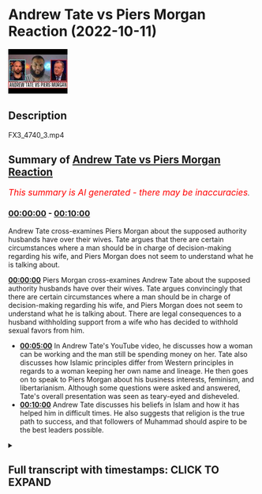 # Andrew Tate vs Piers Morgan Reaction (2022-10-11)

![alt Andrew Tate vs Piers Morgan Reaction](uIIDGSC3HMY.jpg "Andrew Tate vs Piers Morgan Reaction")

## Description

FX3_4740_3.mp4

## Summary of [Andrew Tate vs Piers Morgan Reaction](https://www.youtube.com/watch?v=uIIDGSC3HMY)


*<span style="color:red; font-size:125%">This summary is AI generated - there may be inaccuracies</span>. [](/)*

### [00:00:00](https://www.youtube.com/watch?v=uIIDGSC3HMY&t=0) - [00:10:00](https://www.youtube.com/watch?v=uIIDGSC3HMY&t=600)

Andrew Tate cross-examines Piers Morgan about the supposed authority husbands have over their wives. Tate argues that there are certain circumstances where a man should be in charge of decision-making regarding his wife, and Piers Morgan does not seem to understand what he is talking about.

**[00:00:00](https://www.youtube.com/watch?v=uIIDGSC3HMY&t=0)**  Piers Morgan cross-examines Andrew Tate about the supposed authority husbands have over their wives. Tate argues convincingly that there are certain circumstances where a man should be in charge of decision-making regarding his wife, and Piers Morgan does not seem to understand what he is talking about. There are legal consequences to a husband withholding support from a wife who has decided to withhold sexual favors from him.
* **[00:05:00](https://www.youtube.com/watch?v=uIIDGSC3HMY&t=300)** In Andrew Tate's YouTube video, he discusses how a woman can be working and the man still be spending money on her. Tate also discusses how Islamic principles differ from Western principles in regards to a woman keeping her own name and lineage. He then goes on to speak to Piers Morgan about his business interests, feminism, and libertarianism. Although some questions were asked and answered, Tate's overall presentation was seen as teary-eyed and disheveled.
* **[00:10:00](https://www.youtube.com/watch?v=uIIDGSC3HMY&t=600)**  Andrew Tate discusses his beliefs in Islam and how it has helped him in difficult times. He also suggests that religion is the true path to success, and that followers of Muhammad should aspire to be the best leaders possible.

<details><summary><h2>Full transcript with timestamps: CLICK TO EXPAND</h2></summary>

[0:00:02](https://youtu.be/uIIDGSC3HMY?t=2) how are you guys doing  
[0:00:05](https://youtu.be/uIIDGSC3HMY?t=5) I'm quickly going to do a review and  
[0:00:07](https://youtu.be/uIIDGSC3HMY?t=7) this is not really a planned review I  
[0:00:09](https://youtu.be/uIIDGSC3HMY?t=9) just watched this um  
[0:00:10](https://youtu.be/uIIDGSC3HMY?t=10) it was for me quite interesting and it  
[0:00:12](https://youtu.be/uIIDGSC3HMY?t=12) was a kind of call it cross-examination  
[0:00:16](https://youtu.be/uIIDGSC3HMY?t=16) from Piers Morgan and Andrew Tate and in  
[0:00:20](https://youtu.be/uIIDGSC3HMY?t=20) this uh  
[0:00:21](https://youtu.be/uIIDGSC3HMY?t=21) cross-examination I would say that Piers  
[0:00:24](https://youtu.be/uIIDGSC3HMY?t=24) Morgan really made a fool of himself  
[0:00:26](https://youtu.be/uIIDGSC3HMY?t=26) incessant Interruption uh embarrassing  
[0:00:30](https://youtu.be/uIIDGSC3HMY?t=30) insecurities on display I mean I  
[0:00:34](https://youtu.be/uIIDGSC3HMY?t=34) couldn't even hear the answers that  
[0:00:37](https://youtu.be/uIIDGSC3HMY?t=37) Andrew Tate was giving because Piers  
[0:00:40](https://youtu.be/uIIDGSC3HMY?t=40) Morgan was just so persistent  
[0:00:45](https://youtu.be/uIIDGSC3HMY?t=45) um persistent in his uh Interruption I I  
[0:00:49](https://youtu.be/uIIDGSC3HMY?t=49) have no idea how someone that is  
[0:00:51](https://youtu.be/uIIDGSC3HMY?t=51) involved in journalism for so long  
[0:00:54](https://youtu.be/uIIDGSC3HMY?t=54) can have such an amateurish approach  
[0:00:58](https://youtu.be/uIIDGSC3HMY?t=58) to  
[0:00:59](https://youtu.be/uIIDGSC3HMY?t=59) um cross-examination  
[0:01:01](https://youtu.be/uIIDGSC3HMY?t=61) but um there were some benefits that  
[0:01:04](https://youtu.be/uIIDGSC3HMY?t=64) came from it and the purpose of this  
[0:01:06](https://youtu.be/uIIDGSC3HMY?t=66) particular video is to go through some  
[0:01:09](https://youtu.be/uIIDGSC3HMY?t=69) of the discussions that took place  
[0:01:12](https://youtu.be/uIIDGSC3HMY?t=72) um which I found interesting not least  
[0:01:14](https://youtu.be/uIIDGSC3HMY?t=74) because actually some mention of Muslim  
[0:01:16](https://youtu.be/uIIDGSC3HMY?t=76) men and Islam and the Quran itself was  
[0:01:20](https://youtu.be/uIIDGSC3HMY?t=80) made in the video  
[0:01:23](https://youtu.be/uIIDGSC3HMY?t=83) I would say that the video was pretty  
[0:01:26](https://youtu.be/uIIDGSC3HMY?t=86) much  
[0:01:27](https://youtu.be/uIIDGSC3HMY?t=87) um cut down into three different  
[0:01:29](https://youtu.be/uIIDGSC3HMY?t=89) segments the first segment  
[0:01:31](https://youtu.be/uIIDGSC3HMY?t=91) they were talking about Authority  
[0:01:34](https://youtu.be/uIIDGSC3HMY?t=94) and Piers Morgan's position is that if  
[0:01:38](https://youtu.be/uIIDGSC3HMY?t=98) one says  
[0:01:39](https://youtu.be/uIIDGSC3HMY?t=99) that a man has or should have maybe some  
[0:01:44](https://youtu.be/uIIDGSC3HMY?t=104) level of authority over a woman  
[0:01:47](https://youtu.be/uIIDGSC3HMY?t=107) in a husband-wife relationship that this  
[0:01:50](https://youtu.be/uIIDGSC3HMY?t=110) is tantamount in his eyes to misogyny  
[0:01:54](https://youtu.be/uIIDGSC3HMY?t=114) to which I think uh Tay argued  
[0:01:58](https://youtu.be/uIIDGSC3HMY?t=118) impressively  
[0:02:00](https://youtu.be/uIIDGSC3HMY?t=120) though not impressively enough in my  
[0:02:03](https://youtu.be/uIIDGSC3HMY?t=123) opinion that actually there are  
[0:02:06](https://youtu.be/uIIDGSC3HMY?t=126) circumstances where in which a man is  
[0:02:08](https://youtu.be/uIIDGSC3HMY?t=128) expected to put forward Services of  
[0:02:10](https://youtu.be/uIIDGSC3HMY?t=130) protection  
[0:02:12](https://youtu.be/uIIDGSC3HMY?t=132) and if that is the case  
[0:02:14](https://youtu.be/uIIDGSC3HMY?t=134) and a man if he were to protect the  
[0:02:17](https://youtu.be/uIIDGSC3HMY?t=137) woman could put himself or his life in  
[0:02:20](https://youtu.be/uIIDGSC3HMY?t=140) danger then why he why shouldn't he be  
[0:02:24](https://youtu.be/uIIDGSC3HMY?t=144) uh if you like in charge of the decision  
[0:02:27](https://youtu.be/uIIDGSC3HMY?t=147) making uh regarding that particular  
[0:02:30](https://youtu.be/uIIDGSC3HMY?t=150) woman in these contexts and potentially  
[0:02:32](https://youtu.be/uIIDGSC3HMY?t=152) other contexts as well  
[0:02:35](https://youtu.be/uIIDGSC3HMY?t=155) um Piers Morgan seemed not to be able to  
[0:02:37](https://youtu.be/uIIDGSC3HMY?t=157) differentiate between two different  
[0:02:39](https://youtu.be/uIIDGSC3HMY?t=159) types of authority  
[0:02:40](https://youtu.be/uIIDGSC3HMY?t=160) uh what is referred to as moral  
[0:02:42](https://youtu.be/uIIDGSC3HMY?t=162) Authority and what is also referred to  
[0:02:45](https://youtu.be/uIIDGSC3HMY?t=165) as legal Authority  
[0:02:46](https://youtu.be/uIIDGSC3HMY?t=166) he keep he kept attempting to  
[0:02:50](https://youtu.be/uIIDGSC3HMY?t=170) conflate the two categories and in logic  
[0:02:53](https://youtu.be/uIIDGSC3HMY?t=173) this is all informal logic this is  
[0:02:55](https://youtu.be/uIIDGSC3HMY?t=175) referred to as a category mistake  
[0:02:57](https://youtu.be/uIIDGSC3HMY?t=177) fallacy this actually referred to as a  
[0:02:59](https://youtu.be/uIIDGSC3HMY?t=179) category mistake fallacy so both of them  
[0:03:02](https://youtu.be/uIIDGSC3HMY?t=182) were using the same words  
[0:03:04](https://youtu.be/uIIDGSC3HMY?t=184) but both of them were using it in  
[0:03:06](https://youtu.be/uIIDGSC3HMY?t=186) completely different ways  
[0:03:08](https://youtu.be/uIIDGSC3HMY?t=188) and when Tate was explaining to him what  
[0:03:11](https://youtu.be/uIIDGSC3HMY?t=191) he meant by the word Authority which is  
[0:03:13](https://youtu.be/uIIDGSC3HMY?t=193) a moral Authority  
[0:03:15](https://youtu.be/uIIDGSC3HMY?t=195) Piers Morgan didn't seem to actually  
[0:03:17](https://youtu.be/uIIDGSC3HMY?t=197) comprehend this point which is totally  
[0:03:20](https://youtu.be/uIIDGSC3HMY?t=200) embarrassing for someone of his age and  
[0:03:22](https://youtu.be/uIIDGSC3HMY?t=202) someone who's been in the industry as  
[0:03:24](https://youtu.be/uIIDGSC3HMY?t=204) long as him someone who we would assume  
[0:03:26](https://youtu.be/uIIDGSC3HMY?t=206) to be an educated man  
[0:03:28](https://youtu.be/uIIDGSC3HMY?t=208) secondly I think there's more to be said  
[0:03:31](https://youtu.be/uIIDGSC3HMY?t=211) in fact there can be consequences legal  
[0:03:35](https://youtu.be/uIIDGSC3HMY?t=215) consequences when I say legal here we're  
[0:03:37](https://youtu.be/uIIDGSC3HMY?t=217) speaking in the British context but we  
[0:03:39](https://youtu.be/uIIDGSC3HMY?t=219) might as well be speaking in any Western  
[0:03:41](https://youtu.be/uIIDGSC3HMY?t=221) context  
[0:03:42](https://youtu.be/uIIDGSC3HMY?t=222) that can be imposed on let's say a wife  
[0:03:46](https://youtu.be/uIIDGSC3HMY?t=226) if  
[0:03:48](https://youtu.be/uIIDGSC3HMY?t=228) obedience is inhibited or obscured  
[0:03:54](https://youtu.be/uIIDGSC3HMY?t=234) for example  
[0:03:55](https://youtu.be/uIIDGSC3HMY?t=235) if a woman is not fulfilling her sexual  
[0:04:00](https://youtu.be/uIIDGSC3HMY?t=240) rights in the I'm giving you an Islamic  
[0:04:02](https://youtu.be/uIIDGSC3HMY?t=242) paradigm from the Islamic Paradigm if  
[0:04:04](https://youtu.be/uIIDGSC3HMY?t=244) the woman doesn't fulfill her sexual  
[0:04:05](https://youtu.be/uIIDGSC3HMY?t=245) rights and she leaves a man  
[0:04:08](https://youtu.be/uIIDGSC3HMY?t=248) she withholds from the man sexually  
[0:04:11](https://youtu.be/uIIDGSC3HMY?t=251) the man is within his right not to  
[0:04:15](https://youtu.be/uIIDGSC3HMY?t=255) provide for that woman  
[0:04:16](https://youtu.be/uIIDGSC3HMY?t=256) and this is actually mentioned the books  
[0:04:18](https://youtu.be/uIIDGSC3HMY?t=258) of jurisprudence so in other words if  
[0:04:20](https://youtu.be/uIIDGSC3HMY?t=260) she is receiving a monthly stipend or if  
[0:04:24](https://youtu.be/uIIDGSC3HMY?t=264) she is getting money  
[0:04:26](https://youtu.be/uIIDGSC3HMY?t=266) from the man  
[0:04:28](https://youtu.be/uIIDGSC3HMY?t=268) that he doesn't need to provide that for  
[0:04:30](https://youtu.be/uIIDGSC3HMY?t=270) her anymore because  
[0:04:32](https://youtu.be/uIIDGSC3HMY?t=272) she has decided to withhold so he can  
[0:04:35](https://youtu.be/uIIDGSC3HMY?t=275) also decide to withhold  
[0:04:37](https://youtu.be/uIIDGSC3HMY?t=277) now this is legal because there's  
[0:04:40](https://youtu.be/uIIDGSC3HMY?t=280) nothing in the law that says that a man  
[0:04:43](https://youtu.be/uIIDGSC3HMY?t=283) has to give a woman money  
[0:04:45](https://youtu.be/uIIDGSC3HMY?t=285) there's nothing in the law at all this  
[0:04:47](https://youtu.be/uIIDGSC3HMY?t=287) doesn't include of course the children  
[0:04:48](https://youtu.be/uIIDGSC3HMY?t=288) the children are separate  
[0:04:51](https://youtu.be/uIIDGSC3HMY?t=291) uh unit of analysis  
[0:04:54](https://youtu.be/uIIDGSC3HMY?t=294) but what I am saying is that there are  
[0:04:55](https://youtu.be/uIIDGSC3HMY?t=295) consequences  
[0:04:56](https://youtu.be/uIIDGSC3HMY?t=296) so even from a legal Paradigm Authority  
[0:05:00](https://youtu.be/uIIDGSC3HMY?t=300) can be manifest from a man to a woman  
[0:05:05](https://youtu.be/uIIDGSC3HMY?t=305) um in ways which are monetary now one  
[0:05:08](https://youtu.be/uIIDGSC3HMY?t=308) can argue what about the woman is  
[0:05:09](https://youtu.be/uIIDGSC3HMY?t=309) working already  
[0:05:10](https://youtu.be/uIIDGSC3HMY?t=310) well in the Islamic Paradigm even if the  
[0:05:12](https://youtu.be/uIIDGSC3HMY?t=312) woman is working the man should be  
[0:05:14](https://youtu.be/uIIDGSC3HMY?t=314) spending for the woman in the household  
[0:05:17](https://youtu.be/uIIDGSC3HMY?t=317) and so she would still be losing her  
[0:05:20](https://youtu.be/uIIDGSC3HMY?t=320) monetarily for them so Authority can be  
[0:05:23](https://youtu.be/uIIDGSC3HMY?t=323) manifest  
[0:05:25](https://youtu.be/uIIDGSC3HMY?t=325) the example that Tate gave about you  
[0:05:28](https://youtu.be/uIIDGSC3HMY?t=328) know locking her in the room and so on  
[0:05:30](https://youtu.be/uIIDGSC3HMY?t=330) this is something which we don't believe  
[0:05:32](https://youtu.be/uIIDGSC3HMY?t=332) in anyway as Muslims  
[0:05:35](https://youtu.be/uIIDGSC3HMY?t=335) so that's the first thing I will say the  
[0:05:37](https://youtu.be/uIIDGSC3HMY?t=337) second conversation they had and I think  
[0:05:39](https://youtu.be/uIIDGSC3HMY?t=339) here  
[0:05:40](https://youtu.be/uIIDGSC3HMY?t=340) Tate should be a little bit more  
[0:05:41](https://youtu.be/uIIDGSC3HMY?t=341) introspective and self-reflective  
[0:05:44](https://youtu.be/uIIDGSC3HMY?t=344) is where he referred to women as  
[0:05:46](https://youtu.be/uIIDGSC3HMY?t=346) property  
[0:05:47](https://youtu.be/uIIDGSC3HMY?t=347) and then he actually invoked the Quran  
[0:05:49](https://youtu.be/uIIDGSC3HMY?t=349) and the Bible  
[0:05:51](https://youtu.be/uIIDGSC3HMY?t=351) and said that this is mentioned the  
[0:05:52](https://youtu.be/uIIDGSC3HMY?t=352) Quran you can go back to the Quran and  
[0:05:54](https://youtu.be/uIIDGSC3HMY?t=354) paraphrasing or go back to the Bible or  
[0:05:56](https://youtu.be/uIIDGSC3HMY?t=356) something like this  
[0:05:57](https://youtu.be/uIIDGSC3HMY?t=357) well is this is actually a  
[0:05:59](https://youtu.be/uIIDGSC3HMY?t=359) misrepresentation  
[0:06:00](https://youtu.be/uIIDGSC3HMY?t=360) especially of the Quran there is nothing  
[0:06:02](https://youtu.be/uIIDGSC3HMY?t=362) like that in the Quran at all  
[0:06:05](https://youtu.be/uIIDGSC3HMY?t=365) and giving the example of a woman taking  
[0:06:07](https://youtu.be/uIIDGSC3HMY?t=367) us the second name of the man  
[0:06:10](https://youtu.be/uIIDGSC3HMY?t=370) that's not actually an Islamic principle  
[0:06:13](https://youtu.be/uIIDGSC3HMY?t=373) for example and since Islam came into  
[0:06:15](https://youtu.be/uIIDGSC3HMY?t=375) the picture it's important that this  
[0:06:17](https://youtu.be/uIIDGSC3HMY?t=377) clarification is made a woman keeps her  
[0:06:19](https://youtu.be/uIIDGSC3HMY?t=379) own name on the Islamic Paradigm why  
[0:06:22](https://youtu.be/uIIDGSC3HMY?t=382) because Islam came to protect five  
[0:06:23](https://youtu.be/uIIDGSC3HMY?t=383) things and five things and lineage is  
[0:06:25](https://youtu.be/uIIDGSC3HMY?t=385) one of them and that is for men and for  
[0:06:27](https://youtu.be/uIIDGSC3HMY?t=387) women  
[0:06:28](https://youtu.be/uIIDGSC3HMY?t=388) so I thought I thought that that  
[0:06:30](https://youtu.be/uIIDGSC3HMY?t=390) particular segment uh wasn't well  
[0:06:33](https://youtu.be/uIIDGSC3HMY?t=393) presented and I think he should take  
[0:06:34](https://youtu.be/uIIDGSC3HMY?t=394) responsibility for that  
[0:06:37](https://youtu.be/uIIDGSC3HMY?t=397) and considering the facts and I think  
[0:06:39](https://youtu.be/uIIDGSC3HMY?t=399) Morgan should have mentioned this that  
[0:06:42](https://youtu.be/uIIDGSC3HMY?t=402) his his business interests takes  
[0:06:44](https://youtu.be/uIIDGSC3HMY?t=404) business interests has been providing  
[0:06:48](https://youtu.be/uIIDGSC3HMY?t=408) um you know I don't know what it is  
[0:06:49](https://youtu.be/uIIDGSC3HMY?t=409) website Services sexual Services  
[0:06:51](https://youtu.be/uIIDGSC3HMY?t=411) webcam sexual services and stuff like  
[0:06:54](https://youtu.be/uIIDGSC3HMY?t=414) that  
[0:06:55](https://youtu.be/uIIDGSC3HMY?t=415) uh the the idea of mentioning women as  
[0:06:58](https://youtu.be/uIIDGSC3HMY?t=418) property I think is person to be honest  
[0:07:00](https://youtu.be/uIIDGSC3HMY?t=420) with you I think it is objectifying and  
[0:07:03](https://youtu.be/uIIDGSC3HMY?t=423) it is problematic and I think his  
[0:07:05](https://youtu.be/uIIDGSC3HMY?t=425) invocation of religion is problematic as  
[0:07:07](https://youtu.be/uIIDGSC3HMY?t=427) well he has no right to mention the  
[0:07:09](https://youtu.be/uIIDGSC3HMY?t=429) Quran he has no right to mention the  
[0:07:11](https://youtu.be/uIIDGSC3HMY?t=431) Bible in these things  
[0:07:14](https://youtu.be/uIIDGSC3HMY?t=434) uh thirdly I think um so that that's  
[0:07:17](https://youtu.be/uIIDGSC3HMY?t=437) really the two main segments then there  
[0:07:18](https://youtu.be/uIIDGSC3HMY?t=438) was a discussion about depression  
[0:07:20](https://youtu.be/uIIDGSC3HMY?t=440) uh I think that appears in a very poor  
[0:07:22](https://youtu.be/uIIDGSC3HMY?t=442) job there as well  
[0:07:24](https://youtu.be/uIIDGSC3HMY?t=444) um he could have once again he could  
[0:07:26](https://youtu.be/uIIDGSC3HMY?t=446) have done it you know asked some more  
[0:07:28](https://youtu.be/uIIDGSC3HMY?t=448) pressing questions  
[0:07:29](https://youtu.be/uIIDGSC3HMY?t=449) but what I will say is that to be honest  
[0:07:33](https://youtu.be/uIIDGSC3HMY?t=453) this Aura of invincibility that Andrew  
[0:07:35](https://youtu.be/uIIDGSC3HMY?t=455) Tate wants to  
[0:07:37](https://youtu.be/uIIDGSC3HMY?t=457) to manifest in the public sphere now  
[0:07:39](https://youtu.be/uIIDGSC3HMY?t=459) that is the the mask the faux mask of  
[0:07:42](https://youtu.be/uIIDGSC3HMY?t=462) invincibility uh is is clearly starting  
[0:07:45](https://youtu.be/uIIDGSC3HMY?t=465) to drop and to be honest with you I  
[0:07:47](https://youtu.be/uIIDGSC3HMY?t=467) don't even know why Tate went and spoke  
[0:07:49](https://youtu.be/uIIDGSC3HMY?t=469) to Piers Morgan in the first place his  
[0:07:50](https://youtu.be/uIIDGSC3HMY?t=470) agenda is very clear his tactics are  
[0:07:53](https://youtu.be/uIIDGSC3HMY?t=473) very well known  
[0:07:54](https://youtu.be/uIIDGSC3HMY?t=474) um he actually is known to distort  
[0:07:56](https://youtu.be/uIIDGSC3HMY?t=476) information before he puts it on public  
[0:07:59](https://youtu.be/uIIDGSC3HMY?t=479) he never he never wants a structure  
[0:08:02](https://youtu.be/uIIDGSC3HMY?t=482) which is a balanced in other words where  
[0:08:04](https://youtu.be/uIIDGSC3HMY?t=484) he himself is being interrogated as well  
[0:08:07](https://youtu.be/uIIDGSC3HMY?t=487) as being the interrogator he he has  
[0:08:09](https://youtu.be/uIIDGSC3HMY?t=489) never engaged in a public debate  
[0:08:12](https://youtu.be/uIIDGSC3HMY?t=492) he would prefer this to be the  
[0:08:14](https://youtu.be/uIIDGSC3HMY?t=494) interrogator and so this individual  
[0:08:17](https://youtu.be/uIIDGSC3HMY?t=497) um going on to his program I think was a  
[0:08:19](https://youtu.be/uIIDGSC3HMY?t=499) mistake especially considering the fact  
[0:08:22](https://youtu.be/uIIDGSC3HMY?t=502) that you know usually take where's his  
[0:08:23](https://youtu.be/uIIDGSC3HMY?t=503) sunglasses and the fact that you know  
[0:08:26](https://youtu.be/uIIDGSC3HMY?t=506) the the light was bouncing off his eyes  
[0:08:28](https://youtu.be/uIIDGSC3HMY?t=508) it seemed like it was a little bit  
[0:08:29](https://youtu.be/uIIDGSC3HMY?t=509) teary-eyed it seemed like it was a  
[0:08:31](https://youtu.be/uIIDGSC3HMY?t=511) little bit disheveled at times there was  
[0:08:33](https://youtu.be/uIIDGSC3HMY?t=513) no need for it at all  
[0:08:35](https://youtu.be/uIIDGSC3HMY?t=515) ah  
[0:08:37](https://youtu.be/uIIDGSC3HMY?t=517) in Islam there is a saying which is  
[0:08:44](https://youtu.be/uIIDGSC3HMY?t=524) the prophetic saying is that the upper  
[0:08:46](https://youtu.be/uIIDGSC3HMY?t=526) hand is better than the lower hand in  
[0:08:48](https://youtu.be/uIIDGSC3HMY?t=528) other words don't put yourself in a  
[0:08:50](https://youtu.be/uIIDGSC3HMY?t=530) position where you know  
[0:08:52](https://youtu.be/uIIDGSC3HMY?t=532) that the odds are against you you're  
[0:08:55](https://youtu.be/uIIDGSC3HMY?t=535) putting yourself in a disadvantageous  
[0:08:57](https://youtu.be/uIIDGSC3HMY?t=537) position by letting a man who is known  
[0:09:00](https://youtu.be/uIIDGSC3HMY?t=540) for his  
[0:09:03](https://youtu.be/uIIDGSC3HMY?t=543) incessant interrogation not allowing you  
[0:09:06](https://youtu.be/uIIDGSC3HMY?t=546) to finish Distortion of material to  
[0:09:09](https://youtu.be/uIIDGSC3HMY?t=549) speak to you the way he did with no  
[0:09:11](https://youtu.be/uIIDGSC3HMY?t=551) respect at all  
[0:09:14](https://youtu.be/uIIDGSC3HMY?t=554) and I think it shows some weakness and  
[0:09:17](https://youtu.be/uIIDGSC3HMY?t=557) tight because there were questions that  
[0:09:19](https://youtu.be/uIIDGSC3HMY?t=559) he asked which I was shocked at the the  
[0:09:22](https://youtu.be/uIIDGSC3HMY?t=562) response that Tate provided when he  
[0:09:24](https://youtu.be/uIIDGSC3HMY?t=564) asked for example are you a feminist  
[0:09:26](https://youtu.be/uIIDGSC3HMY?t=566) why couldn't you just offer him a  
[0:09:28](https://youtu.be/uIIDGSC3HMY?t=568) response and say no  
[0:09:30](https://youtu.be/uIIDGSC3HMY?t=570) we saw a new kind of  
[0:09:33](https://youtu.be/uIIDGSC3HMY?t=573) apologetic side of you which is  
[0:09:36](https://youtu.be/uIIDGSC3HMY?t=576) completely off-brand something which we  
[0:09:38](https://youtu.be/uIIDGSC3HMY?t=578) don't expect number one number two  
[0:09:42](https://youtu.be/uIIDGSC3HMY?t=582) you actually declared I think for the I  
[0:09:45](https://youtu.be/uIIDGSC3HMY?t=585) don't know I haven't been watching your  
[0:09:46](https://youtu.be/uIIDGSC3HMY?t=586) videos but you declare that you're a  
[0:09:47](https://youtu.be/uIIDGSC3HMY?t=587) libertarian  
[0:09:48](https://youtu.be/uIIDGSC3HMY?t=588) and your whole from what I understand  
[0:09:51](https://youtu.be/uIIDGSC3HMY?t=591) your whole thing  
[0:09:53](https://youtu.be/uIIDGSC3HMY?t=593) is about coming outside of the Matrix  
[0:09:55](https://youtu.be/uIIDGSC3HMY?t=595) now mentioning libertarian  
[0:09:57](https://youtu.be/uIIDGSC3HMY?t=597) that you're a Libertarian which you know  
[0:10:00](https://youtu.be/uIIDGSC3HMY?t=600) was  
[0:10:01](https://youtu.be/uIIDGSC3HMY?t=601) predicated on the liberal ethic liberal  
[0:10:05](https://youtu.be/uIIDGSC3HMY?t=605) you know political liberalism or  
[0:10:07](https://youtu.be/uIIDGSC3HMY?t=607) philosophical philosophical liberalism  
[0:10:10](https://youtu.be/uIIDGSC3HMY?t=610) to mention that you're a Libertarian  
[0:10:12](https://youtu.be/uIIDGSC3HMY?t=612) you're telling us that you're well  
[0:10:14](https://youtu.be/uIIDGSC3HMY?t=614) within the Matrix here  
[0:10:15](https://youtu.be/uIIDGSC3HMY?t=615) so what I will say to Tate is that  
[0:10:19](https://youtu.be/uIIDGSC3HMY?t=619) the way to really come out of the Matrix  
[0:10:22](https://youtu.be/uIIDGSC3HMY?t=622) as it were is not to be a Libertarian in  
[0:10:25](https://youtu.be/uIIDGSC3HMY?t=625) fact that's the dominant ethic that's  
[0:10:27](https://youtu.be/uIIDGSC3HMY?t=627) exactly what everyone wants us to be  
[0:10:30](https://youtu.be/uIIDGSC3HMY?t=630) but it's to be  
[0:10:32](https://youtu.be/uIIDGSC3HMY?t=632) the religion which I think you know is  
[0:10:35](https://youtu.be/uIIDGSC3HMY?t=635) true deep down  
[0:10:37](https://youtu.be/uIIDGSC3HMY?t=637) which is a Muslim to believe in one God  
[0:10:39](https://youtu.be/uIIDGSC3HMY?t=639) and to Worship in one God  
[0:10:41](https://youtu.be/uIIDGSC3HMY?t=641) to  
[0:10:42](https://youtu.be/uIIDGSC3HMY?t=642) to do God's work and what I mean by that  
[0:10:46](https://youtu.be/uIIDGSC3HMY?t=646) is to follow God's laws his legislation  
[0:10:49](https://youtu.be/uIIDGSC3HMY?t=649) and so on  
[0:10:51](https://youtu.be/uIIDGSC3HMY?t=651) uh and and to follow the Prophet  
[0:10:54](https://youtu.be/uIIDGSC3HMY?t=654) Muhammad  
[0:10:57](https://youtu.be/uIIDGSC3HMY?t=657) because you know what it is and I'll say  
[0:10:59](https://youtu.be/uIIDGSC3HMY?t=659) this and it'll be the last thing I say  
[0:11:01](https://youtu.be/uIIDGSC3HMY?t=661) it's really interesting  
[0:11:04](https://youtu.be/uIIDGSC3HMY?t=664) that the prophet Muhammad he went  
[0:11:06](https://youtu.be/uIIDGSC3HMY?t=666) through what he went through in life  
[0:11:07](https://youtu.be/uIIDGSC3HMY?t=667) people don't know that all of his  
[0:11:09](https://youtu.be/uIIDGSC3HMY?t=669) children  
[0:11:10](https://youtu.be/uIIDGSC3HMY?t=670) save one child which is Fatima died in  
[0:11:12](https://youtu.be/uIIDGSC3HMY?t=672) his own time  
[0:11:14](https://youtu.be/uIIDGSC3HMY?t=674) he was the person his wife died he went  
[0:11:16](https://youtu.be/uIIDGSC3HMY?t=676) through heartbreak after heartbreak and  
[0:11:18](https://youtu.be/uIIDGSC3HMY?t=678) uh you know his uncles died his closest  
[0:11:21](https://youtu.be/uIIDGSC3HMY?t=681) the closest people to him died  
[0:11:23](https://youtu.be/uIIDGSC3HMY?t=683) uh he went through Wars over 20 Wars he  
[0:11:27](https://youtu.be/uIIDGSC3HMY?t=687) participated in himself he had nine  
[0:11:30](https://youtu.be/uIIDGSC3HMY?t=690) wives at one time he was running a state  
[0:11:32](https://youtu.be/uIIDGSC3HMY?t=692) doing wars managing nine wives at one  
[0:11:35](https://youtu.be/uIIDGSC3HMY?t=695) time all of these things are incredible  
[0:11:37](https://youtu.be/uIIDGSC3HMY?t=697) things about a prophet Muhammad the  
[0:11:40](https://youtu.be/uIIDGSC3HMY?t=700) final prophet and it's itself I would  
[0:11:42](https://youtu.be/uIIDGSC3HMY?t=702) say is an evidence for his prophethood  
[0:11:44](https://youtu.be/uIIDGSC3HMY?t=704) following a man like that okay  
[0:11:47](https://youtu.be/uIIDGSC3HMY?t=707) who in the most difficult times is able  
[0:11:50](https://youtu.be/uIIDGSC3HMY?t=710) to persevere is able to to direct people  
[0:11:54](https://youtu.be/uIIDGSC3HMY?t=714) to be a the best leader you know who  
[0:11:57](https://youtu.be/uIIDGSC3HMY?t=717) we're mentioning a thousand four hundred  
[0:11:59](https://youtu.be/uIIDGSC3HMY?t=719) years after his death which will is way  
[0:12:01](https://youtu.be/uIIDGSC3HMY?t=721) more than we're going to say about any  
[0:12:03](https://youtu.be/uIIDGSC3HMY?t=723) of us okay  
[0:12:05](https://youtu.be/uIIDGSC3HMY?t=725) that's  
[0:12:07](https://youtu.be/uIIDGSC3HMY?t=727) that is true  
[0:12:08](https://youtu.be/uIIDGSC3HMY?t=728) uh religion okay that is the true  
[0:12:11](https://youtu.be/uIIDGSC3HMY?t=731) religion and that is a true  
[0:12:13](https://youtu.be/uIIDGSC3HMY?t=733) you will really succeed from from doing  
[0:12:15](https://youtu.be/uIIDGSC3HMY?t=735) these things  
[0:12:16](https://youtu.be/uIIDGSC3HMY?t=736) so that's all I have to say about that  
[0:12:18](https://youtu.be/uIIDGSC3HMY?t=738) and um hopefully we'll see each other  
[0:12:22](https://youtu.be/uIIDGSC3HMY?t=742) soon and assalamu alaikum  
</details>